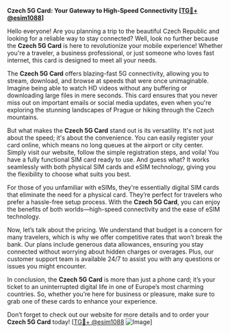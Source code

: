 **Czech 5G Card: Your Gateway to High-Speed Connectivity [[TG💪+ @esim1088](https://t.me/s/esim1088)]**

Hello everyone! Are you planning a trip to the beautiful Czech Republic and looking for a reliable way to stay connected? Well, look no further because the **Czech 5G Card** is here to revolutionize your mobile experience! Whether you're a traveler, a business professional, or just someone who loves fast internet, this card is designed to meet all your needs.

The **Czech 5G Card** offers blazing-fast 5G connectivity, allowing you to stream, download, and browse at speeds that were once unimaginable. Imagine being able to watch HD videos without any buffering or downloading large files in mere seconds. This card ensures that you never miss out on important emails or social media updates, even when you're exploring the stunning landscapes of Prague or hiking through the Czech mountains.

But what makes the **Czech 5G Card** stand out is its versatility. It's not just about the speed; it's about the convenience. You can easily register your card online, which means no long queues at the airport or city center. Simply visit our website, follow the simple registration steps, and voila! You have a fully functional SIM card ready to use. And guess what? It works seamlessly with both physical SIM cards and eSIM technology, giving you the flexibility to choose what suits you best.

For those of you unfamiliar with eSIMs, they're essentially digital SIM cards that eliminate the need for a physical card. They’re perfect for travelers who prefer a hassle-free setup process. With the **Czech 5G Card**, you can enjoy the benefits of both worlds—high-speed connectivity and the ease of eSIM technology.

Now, let’s talk about the pricing. We understand that budget is a concern for many travelers, which is why we offer competitive rates that won’t break the bank. Our plans include generous data allowances, ensuring you stay connected without worrying about hidden charges or overages. Plus, our customer support team is available 24/7 to assist you with any questions or issues you might encounter.

In conclusion, the **Czech 5G Card** is more than just a phone card; it’s your ticket to an uninterrupted digital life in one of Europe’s most charming countries. So, whether you’re here for business or pleasure, make sure to grab one of these cards to enhance your experience. 

Don’t forget to check out our website for more details and to order your **Czech 5G Card** today! [[TG💪+ @esim1088](https://t.me/s/esim1088) ![Image](https://i.postimg.cc/Y0z9fWf4/image.png)]